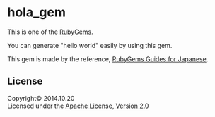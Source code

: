 hola\_gem
=========
This is one of the [RubyGems](http://rubygems.org/).

You can generate "hello world" easily by using this gem.  

This gem is made by the reference, [RubyGems Guides for Japanese](http://rubygems-guides-jp.herokuapp.com/).

License
-------

Copyright&copy; 2014.10.20  
Licensed under the [Apache License, Version 2.0][Apache]

[Apache]: http://www.apache.org/licenses/LICENSE-2.0
